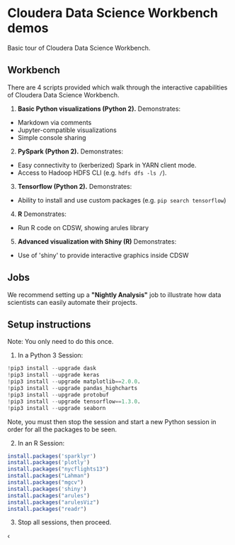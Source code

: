 # Cloudera Data Science Workbench demos
Basic tour of Cloudera Data Science Workbench.

## Workbench
There are 4 scripts provided which walk through the interactive capabilities of Cloudera Data Science Workbench.

1. **Basic Python visualizations (Python 2).** Demonstrates:
  - Markdown via comments
  - Jupyter-compatible visualizations
  - Simple console sharing
2. **PySpark (Python 2).** Demonstrates:
  - Easy connectivity to (kerberized) Spark in YARN client mode.
  - Access to Hadoop HDFS CLI (e.g. `hdfs dfs -ls /`).
3. **Tensorflow (Python 2).** Demonstrates:
  - Ability to install and use custom packages (e.g. `pip search tensorflow`)
4. **R** Demonstrates:
  - Run R code on CDSW, showing arules library
5. **Advanced visualization with Shiny (R)** Demonstrates:
  - Use of 'shiny' to provide interactive graphics inside CDSW
  
## Jobs
We recommend setting up a **"Nightly Analysis"** job to illustrate how data scientists can easily automate their projects.


## Setup instructions
Note: You only need to do this once.

1. In a Python 3 Session:
```Python
!pip3 install --upgrade dask 
!pip3 install --upgrade keras 
!pip3 install --upgrade matplotlib==2.0.0. 
!pip3 install --upgrade pandas_highcharts 
!pip3 install --upgrade protobuf 
!pip3 install --upgrade tensorflow==1.3.0.
!pip3 install --upgrade seaborn
```
Note, you must then stop the session and start a new Python session in order for all the packages to be seen.

2. In an R Session:
```R
install.packages('sparklyr')
install.packages('plotly')
install.packages("nycflights13")
install.packages("Lahman")
install.packages("mgcv")
install.packages('shiny') 
install.packages("arules")
install.packages("arulesViz")
install.packages("readr")
```

3. Stop all sessions, then proceed.

‹

